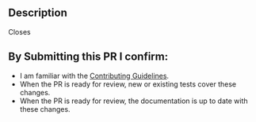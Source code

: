 ## Description
<!-- Note: The pull request title will be included in the CHANGELOG. -->
<!-- Provide a standalone description of changes in this PR. -->
<!-- Reference any issues closed by this PR with "closes #1234". All PRs should have an issue they close-->
Closes 

## By Submitting this PR I confirm:
- I am familiar with the [Contributing Guidelines](https://github.com/nv-morpheus/Morpheus/blob/main/docs/source/developer_guide/contributing.md).
- When the PR is ready for review, new or existing tests cover these changes.
- When the PR is ready for review, the documentation is up to date with these changes.
